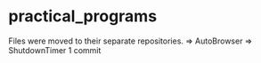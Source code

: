 # practical_programs
Files were moved to their separate repositories.
=> AutoBrowser 
=> ShutdownTimer 1 commit
